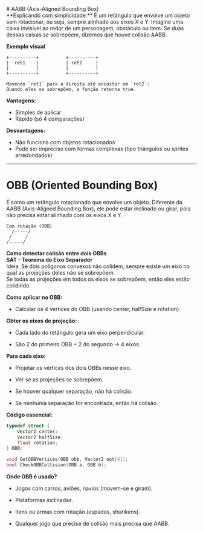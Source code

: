 <div text-color="red"># AABB (Axis-Aligned Bounding Box)</div>
**Explicando com simplicidade:**
É um retângulo que envolve um objeto sem rotacionar, ou seja, sempre alinhado aos eixos X e Y. Imagine uma caixa invisível ao redor de um personagem, obstáculo ou item. Se duas dessas caixas se sobrepõem, dizemos que houve colisão AABB.

**Exemplo visual**
```
+----------+          +----------+
|  ret1    |          | ret2     |
|          |          |          |
+----------+          +----------+

Movendo `ret1` para a direita até encostar em `ret2`:
Quando eles se sobrepõem, a função retorna true.
```
**Vantagens:** <br/>
- Simples de aplicar<br/>
- Rápido (só 4 comparações)<br/>

**Desvantagens:** <br/>
- Não funciona com objetos rotacionados<br/>
- Pode ser impreciso com formas complexas (tipo triângulos ou sprites arredondados)<br/>

----------------------------------------------------------------------------------------------------------------------------------------------------------------------------------------------
# OBB (Oriented Bounding Box)
É como um retângulo rotacionado que envolve um objeto. Diferente da AABB (Axis-Aligned Bounding Box), ele pode estar inclinado ou girar, pois não precisa estar alinhado com os eixos X e Y.
```
Com rotação (OBB)
  /-----/
 /     /
/-----/
```
**Como detectar colisão entre dois OBBs**<br/>
**SAT - Teorema do Eixo Separador**<br/>
Ideia: Se dois polígonos convexos não colidem, sempre existe um eixo no qual as projeções deles não se sobrepõem.<br/>
Se todas as projeções em todos os eixos se sobrepõem, então eles estão colidindo.<br/>

**Como aplicar no OBB:**<br/>
- Calcular os 4 vértices do OBB (usando center, halfSize e rotation).<br/>

**Obter os eixos de projeção:**<br/>

- Cada lado do retângulo gera um eixo perpendicular.<br/>

- São 2 do primeiro OBB + 2 do segundo → 4 eixos.<br/>

**Para cada eixo:**<br/>

- Projetar os vértices dos dois OBBs nesse eixo.<br/>

- Ver se as projeções se sobrepõem.<br/>

- Se houver qualquer separação, não há colisão.<br/>

- Se nenhuma separação for encontrada, então há colisão.<br/>

**Código essencial:** 
```C
typedef struct {
    Vector2 center;
    Vector2 halfSize;
    float rotation;
} OBB;

void GetOBBVertices(OBB obb, Vector2 out[4]);
bool CheckOBBCollision(OBB a, OBB b);
```

**Onde OBB é usado?**<br/>
- Jogos com carros, aviões, navios (movem-se e giram).<br/>

- Plataformas inclinadas.<br/>

- Itens ou armas com rotação (espadas, shurikens).<br/>

- Qualquer jogo que precise de colisão mais precisa que AABB.<br/>


